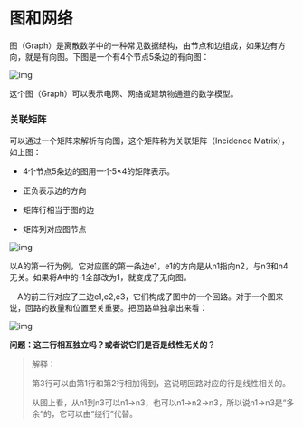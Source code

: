 #  图和网络

图（Graph）是离散数学中的一种常见数据结构，由节点和边组成，如果边有方向，就是有向图。下图是一个有4个节点5条边的有向图：

![img](D:\www\learning\caioo0.github.io\note-ai\docs\linear_algebra\img\1203675-20181018132513274-1878650747.png)

这个图（Graph）可以表示电网、网络或建筑物通道的数学模型。

### 关联矩阵

可以通过一个矩阵来解析有向图，这个矩阵称为关联矩阵（Incidence Matrix），如上图：

- 4个节点5条边的图用一个5×4的矩阵表示。

- 正负表示边的方向

- 矩阵行相当于图的边

- 矩阵列对应图节点

![img](D:\www\learning\caioo0.github.io\note-ai\docs\linear_algebra\img\1203675-20181018132535742-1866571782.png)

以A的第一行为例，它对应图的第一条边e1，e1的方向是从n1指向n2，与n3和n4无关。如果将A中的-1全部改为1，就变成了无向图。

　A的前三行对应了三边e1,e2,e3，它们构成了图中的一个回路。对于一个图来说，回路的数量和位置至关重要。把回路单独拿出来看：

![img](https://img2018.cnblogs.com/blog/1203675/201810/1203675-20181018132551554-359898451.png)

 **问题：这三行相互独立吗？或者说它们是否是线性无关的？**

>  解释：
>
>  第3行可以由第1行和第2行相加得到，这说明回路对应的行是线性相关的。
>
> 从图上看，从n1到n3可以n1→n3，也可以n1→n2→n3，所以说n1→n3是“多余”的，它可以由“绕行”代替。

### 

